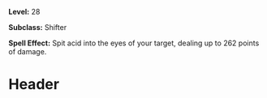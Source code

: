 <!-- TITLE: Spell: Acid Spit -->
<!-- SUBTITLE:  -->

**Level:** 28

**Subclass:** Shifter

**Spell Effect:** Spit acid into the eyes of your target, dealing up to 262 points of damage.

# Header